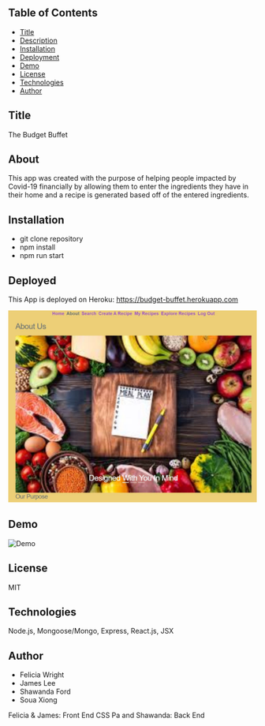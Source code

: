## Table of Contents
  * [Title](#Title)
  * [Description](#About)
  * [Installation](#Installation)
  * [Deployment](#Deployed)
  * [Demo](#Demo)
  * [License](#license)
  * [Technologies](#Technologies)
  * [Author](#Author)

## Title
The Budget Buffet

## About
This app was created with the purpose of helping people impacted by Covid-19 financially by allowing them to enter the ingredients they have in their home and a recipe is generated based off of the entered ingredients.

## Installation
* git clone repository
* npm install
* npm run start

## Deployed
This App is deployed on Heroku: https://budget-buffet.herokuapp.com

![myimage-alt-tag](https://github.com/sxiong6901/TheBudgetBuffet/blob/main/client/public/The%20budget%20buffet.JPG)

## Demo
![Demo](https://github.com/sxiong6901/TheBudgetBuffet/blob/main/client/public/demo.gif?raw=true)

## License
MIT


## Technologies
Node.js, Mongoose/Mongo, Express, React.js, JSX

## Author
* Felicia Wright
* James Lee
* Shawanda Ford
* Soua Xiong

Felicia & James: Front End CSS
Pa and Shawanda: Back End

